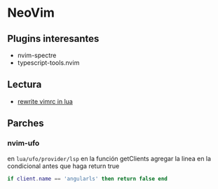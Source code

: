 # NeoVim

## Plugins interesantes

- nvim-spectre
- typescript-tools.nvim

## Lectura

- [rewrite vimrc in lua](https://medium.com/@sugetatomo/a-journey-to-rewriting-vimrc-in-lua-for-the-first-time-all-done-with-lua-c4787e895b53)

## Parches

### nvim-ufo

en `lua/ufo/provider/lsp` en la función getClients agregar la linea en la condicional antes que haga return true

```lua
if client.name == 'angularls' then return false end
```
